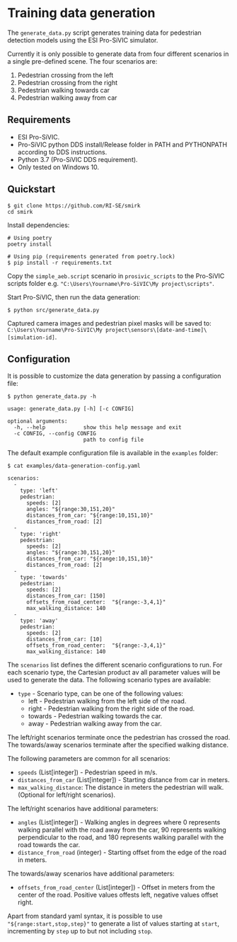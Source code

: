 # Training data generation
The `generate_data.py` script generates training data for pedestrian detection models using the ESI Pro-SiVIC simulator.

Currently it is only possible to generate data from four different scenarios in a single pre-defined scene. The four scenarios are:

1. Pedestrian crossing from the left
2. Pedestrian crossing from the right
3. Pedestrian walking towards car
3. Pedestrian walking away from car

## Requirements

* ESI Pro-SiVIC.
* Pro-SiVIC python DDS install/Release folder in PATH and PYTHONPATH according to DDS instructions.
* Python 3.7 (Pro-SiVIC DDS requirement).
* Only tested on Windows 10.

## Quickstart

```
$ git clone https://github.com/RI-SE/smirk
cd smirk
```

Install dependencies:

```
# Using poetry
poetry install

# Using pip (requirements generated from poetry.lock)
$ pip install -r requirements.txt
```

Copy the `simple_aeb.script` scenario in `prosivic_scripts` to the Pro-SiVIC scripts folder e.g. `"C:\Users\Yourname\Pro-SiVIC\My project\scripts"`.

Start Pro-SiVIC, then run the data generation:

```
$ python src/generate_data.py
```

Captured camera images and pedestrian pixel masks will be saved to: `C:\Users\Yourname\Pro-SiVIC\My project\sensors\[date-and-time]\[simulation-id]`.

## Configuration
It is possible to customize the data generation by passing a configuration file:

```
$ python generate_data.py -h

usage: generate_data.py [-h] [-c CONFIG]

optional arguments:
  -h, --help            show this help message and exit
  -c CONFIG, --config CONFIG
                        path to config file
```

The default example configuration file is available in the `examples` folder:

```
$ cat examples/data-generation-config.yaml

scenarios:
  -
    type: 'left'
    pedestrian:
      speeds: [2]
      angles: "${range:30,151,20}"
      distances_from_car: "${range:10,151,10}"
      distances_from_road: [2]
  -
    type: 'right'
    pedestrian:
      speeds: [2]
      angles: "${range:30,151,20}"
      distances_from_car: "${range:10,151,10}"
      distances_from_road: [2]
  -
    type: 'towards'
    pedestrian:
      speeds: [2]
      distances_from_car: [150]
      offsets_from_road_center:  "${range:-3,4,1}"
      max_walking_distance: 140
  -
    type: 'away'
    pedestrian:
      speeds: [2]
      distances_from_car: [10]
      offsets_from_road_center:  "${range:-3,4,1}"
      max_walking_distance: 140
```

The `scenarios` list defines the different scenario configurations to run. For each scenario type, the Cartesian product av all parameter values will be used to generate the data. The following scenario types are available:

* `type` - Scenario type, can be one of the following values:
  * left - Pedestrian walking from the left side of the road.
  * right - Pedestrian walking from the right side of the road.
  * towards - Pedestrian walking towards the car.
  * away - Pedestrian walking away from the car.

The left/right scenarios terminate once the pedestrian has crossed the road. The towards/away scenarios terminate after the specified walking distance.

The following parameters are common for all scenarios:

* `speeds` (List[integer]) - Pedestrian speed in m/s.
* `distances_from_car` (List[integer]) - Starting distance from car in meters.
* `max_walking_distance`: The distance in meters the pedestrian will walk. (Optional for left/right scenarios).

The left/right scenarios have additional parameters:

* `angles` (List[integer]) - Walking angles in degrees where 0 represents walking parallel with the road away from the car, 90 represents walking perpendicular to the road, and 180 represents walking parallel with the road towards the car.
* `distance_from_road` (integer) - Starting offset from the edge of the road in meters.

The towards/away scenarios have additional parameters:

* `offsets_from_road_center` (List[integer]) - Offset in meters from the center of the road. Positive values offests left, negative values offset right.

Apart from standard yaml syntax, it is possible to use `"${range:start,stop,step}"` to generate a list of values starting at `start`, incrementing by `step` up to but not including `stop`.
